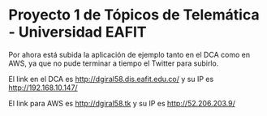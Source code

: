 # Proyecto 1 de Tópicos de Telemática - Universidad EAFIT

Por ahora está subida la aplicación de ejemplo tanto en el DCA como en AWS, ya que no pude terminar a tiempo el Twitter para subirlo.

El link en el DCA es http://dgiral58.dis.eafit.edu.co/ y su IP es http://192.168.10.147/

El link para AWS es http://dgiral58.tk y su IP es http://52.206.203.9/
